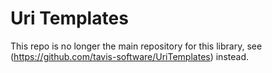 # Uri Templates #

This repo is no longer the main repository for this library, see (https://github.com/tavis-software/UriTemplates) instead.
